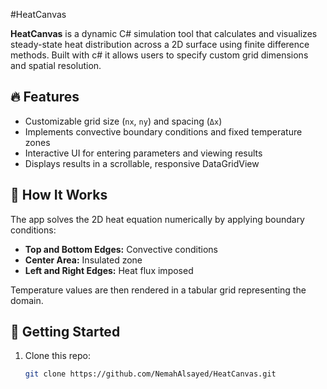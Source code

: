 #HeatCanvas

**HeatCanvas** is a dynamic C# simulation tool that calculates and visualizes steady-state heat distribution across a 2D surface using finite difference methods. Built with c# it allows users to specify custom grid dimensions and spatial resolution.

## 🔥 Features
- Customizable grid size (`nx`, `ny`) and spacing (`Δx`)
- Implements convective boundary conditions and fixed temperature zones
- Interactive UI for entering parameters and viewing results
- Displays results in a scrollable, responsive DataGridView

## 🧠 How It Works
The app solves the 2D heat equation numerically by applying boundary conditions:
- **Top and Bottom Edges:** Convective conditions  
- **Center Area:** Insulated zone  
- **Left and Right Edges:** Heat flux imposed  

Temperature values are then rendered in a tabular grid representing the domain.

## 🚀 Getting Started
1. Clone this repo:  
   ```bash
   git clone https://github.com/NemahAlsayed/HeatCanvas.git

